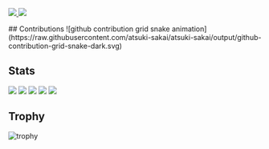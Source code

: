 <p align="left">
  <a href="https://github.com/atsuki-sakai">
    <img height="20" src="https://komarev.com/ghpvc/?username=atsuki-sakai" />
  </a>
  <a href="https://github.com/atsuki-sakai">
    <img height="20" src="https://img.shields.io/github/followers/atsuki-sakai?label=follow&logo=github&style=flat" />
  </a>
<!--   <a href="http://qiita.com/atsuki-sakai">
    <img height="20" src="https://qiita-badge.apiapi.app/s/atsuki-sakai/posts.svg" />
  </a> -->
<!--   <a href="http://qiita.com/atsuki-sakai">
    <img height="20" src="https://qiita-badge.apiapi.app/s/atsuki-sakai/contributions.svg" />
  </a>
  <a href="https://zenn.dev/atsuki-sakai">
    <img height="20" src="https://badgen.org/img/zenn/atsuki-sakai/articles?style=plastic" />
  </a> -->
</p>
## Contributions
![github contribution grid snake animation](https://raw.githubusercontent.com/atsuki-sakai/atsuki-sakai/output/github-contribution-grid-snake-dark.svg)

## Stats
![](http://github-profile-summary-cards.vercel.app/api/cards/profile-details?username=atsuki-sakai&theme=gruvbox)
![](http://github-profile-summary-cards.vercel.app/api/cards/repos-per-language?username=atsuki-sakai&theme=gruvbox)
![](http://github-profile-summary-cards.vercel.app/api/cards/most-commit-language?username=atsuki-sakai&theme=gruvbox)
![](http://github-profile-summary-cards.vercel.app/api/cards/stats?username=atsuki-sakai&theme=gruvbox)
![](http://github-profile-summary-cards.vercel.app/api/cards/productive-time?username=atsuki-sakai&theme=gruvbox&utcOffset=9)

## Trophy
![trophy](https://github-profile-trophy.vercel.app/?username=atsuki-sakai&theme=gruvbox)

